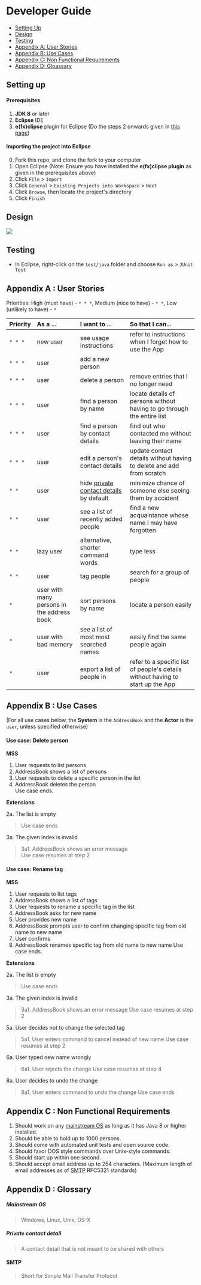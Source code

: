 # Developer Guide

* [Setting Up](#setting-up)
* [Design](#design)
* [Testing](#testing)
* [Appendix A: User Stories](#appendix-a--user-stories)
* [Appendix B: Use Cases](#appendix-b--use-cases)
* [Appendix C: Non Functional Requirements](#appendix-c--non-functional-requirements)
* [Appendix D: Gloassary](#appendix-d--glossary)

## Setting up

#### Prerequisites

1. **JDK 8** or later
2. **Eclipse** IDE
3. **e(fx)clipse** plugin for Eclipse (Do the steps 2 onwards given in
   [this page](http://www.eclipse.org/efxclipse/install.html#for-the-ambitious))


#### Importing the project into Eclipse

0. Fork this repo, and clone the fork to your computer
1. Open Eclipse (Note: Ensure you have installed the **e(fx)clipse plugin** as given in the prerequisites above)
2. Click `File` > `Import`
3. Click `General` > `Existing Projects into Workspace` > `Next`
4. Click `Browse`, then locate the project's directory
5. Click `Finish`

## Design
<img src="images/mainClassDiagram.png"/>

## Testing

* In Eclipse, right-click on the `test/java` folder and choose `Run as` > `JUnit Test`

## Appendix A : User Stories

Priorities: High (must have) - `* * *`, Medium (nice to have)  - `* *`,  Low (unlikely to have) - `*`


Priority | As a ... | I want to ... | So that I can...
-------- | :-------- | :--------- | :-----------
`* * *` | new user | see usage instructions | refer to instructions when I forget how to use the App
`* * *` | user | add a new person |
`* * *` | user | delete a person | remove entries that I no longer need
`* * *` | user | find a person by name | locate details of persons without having to go through the entire list
`* * *` | user | find a person by contact details | find out who contacted me without leaving their name
`* * *` | user | edit a person's contact details | update contact details without having to delete and add from scratch
`* *` | user | hide [private contact details](#private-contact-detail) by default | minimize chance of someone else seeing them by accident
`* *` | user | see a list of recently added people | find a new acquaintance whose name I may have forgotten
`* *` | lazy user | alternative, shorter command words | type less 
`* *` | user| tag people | search for a group of people
`*` | user with many persons in the address book | sort persons by name | locate a person easily
`*` | user with bad memory | see a list of most most searched names | easily find the same people again
`*` | user | export a list of people in | refer to a specific list of people's details without having to start up the App

## Appendix B : Use Cases

(For all use cases below, the **System** is the `AddressBook` and the **Actor** is the `user`, unless specified otherwise)

#### Use case: Delete person

**MSS**

1. User requests to list persons
2. AddressBook shows a list of persons
3. User requests to delete a specific person in the list
4. AddressBook deletes the person <br>
Use case ends.

**Extensions**

2a. The list is empty

> Use case ends

3a. The given index is invalid

> 3a1. AddressBook shows an error message <br>
  Use case resumes at step 2

#### Use case: Rename tag

**MSS**

1. User requests to list tags
2. AddressBook shows a list of tags
3. User requests to rename a specific tag in the list
4. AddressBook asks for new name
5. User provides new name
6. AddressBook prompts user to confirm changing specific tag from old name to new name
7. User confirms
8. AddressBook renames specific tag from old name to new name
Use case ends.

**Extensions**

2a. The list is empty

> Use case ends

3a. The given index is invalid

> 3a1. AddressBook shows an error message
  Use case resumes at step 2
  
5a. User decides not to change the selected tag

> 5a1. User enters command to cancel instead of new name
  Use case resumes at step 2
  
6a. User typed new name wrongly

> 6a1. User rejects the change
  Use case resumes at step 4
  
8a. User decides to undo the change

> 8a1. User enters command to undo the change
  Use case ends
  
## Appendix C : Non Functional Requirements

1. Should work on any [mainstream OS](#mainstream-os) as long as it has Java 8 or higher installed.
2. Should be able to hold up to 1000 persons.
3. Should come with automated unit tests and open source code.
4. Should favor DOS style commands over Unix-style commands.
5. Should start up within one second.
6. Should accept email address up to 254 characters. (Maximum length of email addresses as of [SMTP](#SMTP) RFC5321 standards)

## Appendix D : Glossary

##### Mainstream OS

> Windows, Linux, Unix, OS-X

##### Private contact detail

> A contact detail that is not meant to be shared with others

#### SMTP

> Short for Simple Mail Transfer Protocol